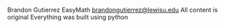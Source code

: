 Brandon Gutierrez
EasyMath
brandongutierrez@lewisu.edu
All content is original
Everything was built using python
